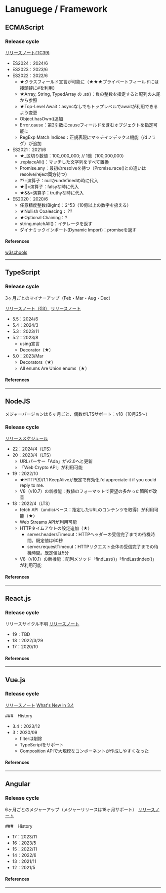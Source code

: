 # Lanuguege / Framework

## ECMAScript


### Release cycle
[リリースノート(TC39)](https://github.com/tc39/ecma262/releases)
* ES2024：2024/6
* ES2023：2023/6
* ES2022：2022/6
    * ★クラスフィールド宣言が可能に（★★★プライベートフィールドには接頭辞に#を利用）
    * ★Array, String, TypedArray の .at()：負の整数を指定すると配列の末尾から参照
    * ★Top-Level Await：asyncなしでもトップレベルでawaitが利用できるよう変更
    * Object.hasOwn()追加
    * Error.cause：第2引数にcauseフィールドを含むオブジェクトを指定可能に
    * RegExp Match Indices：正規表現にマッチインデックス機能（/dフラグ）が追加
* ES2021：2021/6
    * ★_区切り数値：100_000_000; // 1億（100,000,000）
    * .replaceAll()：マッチした文字列をすべて置換
    * Promise.any：最初のresolveを待つ（Promise.race()との違いはresolve/reject両方待つ）
    * ??=演算子：nullかundefinedの時に代入
    * ★||=演算子：falsyな時に代入
    * ★&&=演算子：truthyな時に代入
* ES2020：2020/6
    * 任意精度整数(BigInt)：2^53（10億以上の数字を扱える）
    * ★Nullish Coalescing： ??
    * ★Optional Chaining：?
    * string.matchAll()：イテレータを返す
    * ダイナミックインポート(Dynamic Import)：promiseを返す

#### References
[w3schools](https://www.w3schools.com/js/js_2024.asp)

--- 

## TypeScript
### Release cycle
3ヶ月ごとのマイナーアップ（Feb・Mar・Aug・Dec）

[リリースノート（Git）](https://github.com/Microsoft/TypeScript/releases)
[リリースノート](https://www.typescriptlang.org/docs/handbook/release-notes/typescript-5-2.html)


- 5.5：2024/6
- 5.4：2024/3
- 5.3：2023/11
- 5.2：2023/8
    - using宣言
    - Decorator（★）
- 5.0：2023/Mar
    - Decorators（★）
    - All enums Are Union enums（★）

#### References
--- 
## NodeJS

メジャーバージョンは６ヶ月ごと、偶数がLTSサポート：v18（10月25～）
### Release cycle
[リリーススケジュール](https://github.com/nodejs/release#release-schedule)

- 22：2024/4（LTS）
- 20：2023/4（LTS）
    - URLパーサー「Ada」がv2.0へと更新
    - 「Web Crypto API」が利用可能
- 19：2022/10
    - ★HTTP(S)/1.1 KeepAliveが既定で有効化I'd appreciate it if you could reply to me.
    - V8（v10.7）の新機能：数値のフォーマットで要望の多かった箇所が改善
- 18：2022/4（LTS）
    - fetch API（undiciベース：指定したURLのコンテンツを取得）が利用可能（★）
    - Web Streams APIが利用可能
    - HTTPタイムアウトの設定追加（★）
        - server.headersTimeout：HTTPヘッダーの受信完了までの待機時間。既定値は60秒
        - server.requestTimeout：HTTPリクエスト全体の受信完了までの待機時間。既定値は5分
    - V8（v10.1）の新機能：配列メソッド「findLast()」「findLastIndex()」が利用可能

#### References

--- 

## React.js

### Release cycle
リリースサイクル不明
[リリースノート](https://legacy.reactjs.org/versions)

- 19：TBD
- 18：2022/3/29
- 17：2020/10

#### References
--- 

## Vue.js

### Release cycle
[リリースノート](https://vuejs.org/about/releases.html)
[What's New in 3.4](https://blog.vuejs.org/posts/vue-3-4)

###　History
- 3.4：2023/12
- 3：2020/09
    - filterは削除
    - TypeScriptをサポート
    - Composition APIで大規模なコンポーネントが作成しやすくなった

#### References
--- 

## Angular

### Release cycle
6ヶ月ごとのメジャーアップ（メジャーリリースは18ヶ月サポート）
[リリースノート](https://angular.jp/guide/releases/)

###　History
- 17：2023/11
- 16：2023/5
- 15：2022/11
- 14：2022/6
- 13：2021/11
- 12：2021/5

#### References
--- 
